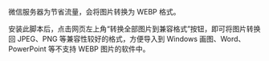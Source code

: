 微信服务器为节省流量，会将图片转换为 WEBP 格式。

安装此脚本后，点击网页左上角“转换全部图片到兼容格式”按钮，即可将图片转换回 JPEG、PNG 等兼容性较好的格式，方便导入到 Windows 画图、Word、PowerPoint 等不支持 WEBP 图片的软件中。
